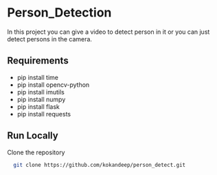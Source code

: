 # Person_Detection

In this project you can give a video to detect person in it or you can just detect persons in the camera.

## Requirements

* pip install time
* pip install opencv-python
* pip install imutils
* pip install numpy
* pip install flask
* pip install requests

## Run Locally

Clone the repository
```bash
  git clone https://github.com/kokandeep/person_detect.git
```

